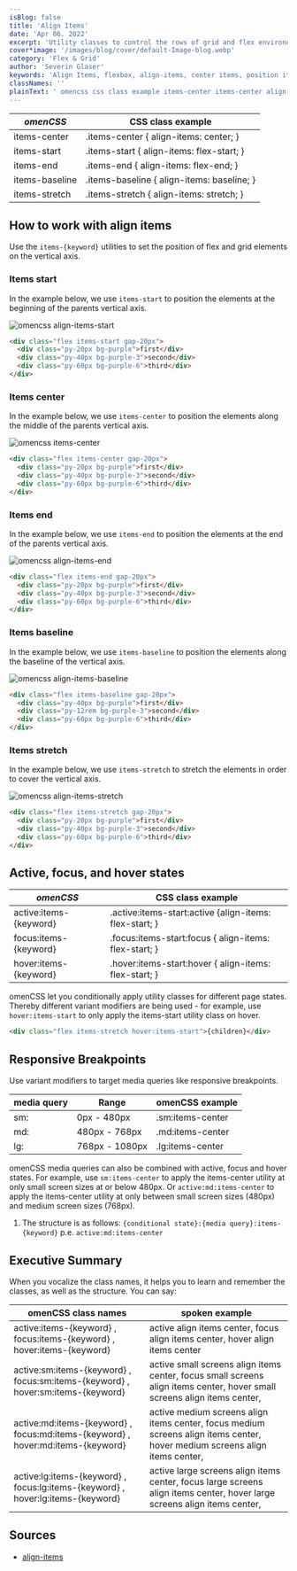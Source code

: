 ```yaml
---
isBlog: false
title: 'Align Items'
date: 'Apr 06. 2022'
excerpt: 'Utility classes to control the rows of grid and flex environements.'
cover*image: '/images/blog/cover/default-Image-blog.webp'
category: 'Flex & Grid'
author: 'Severin Glaser'
keywords: 'Align Items, flexbox, align-items, center items, position items'
classNames: ''
plainText: ' omencss css class example items-center items-center align-items: center; items-start items-start align-items: flex-start; items-end items-end align-items: flex-end; items-baseline items-baseline align-items: baseline; items-stretch items-stretch align-items: stretch; how to work with align items use the `items keyword ` utilities to set the position of flex and grid elements on the vertical axis items start in the example below we use `items-start` to position the elements at the beginning of the parents vertical axis ! omencss align-items-start images docs flex align-items-start webp?style=centerme  items center in the example below we use `items-center` to position the elements along the middle of the parents vertical axis ! omencss items-center images docs flex align-items-center webp?style=centerme  items end in the example below we use `items-end` to position the elements at the end of the parents vertical axis ! omencss align-items-end images docs flex align-items-end webp?style=centerme  items baseline in the example below we use `items-baseline` to position the elements along the baseline of the vertical axis ! omencss align-items-baseline images docs flex align-items-baseline webp?style=centerme  items stretch in the example below we use `items-stretch` to stretch the elements in order to cover the vertical axis ! omencss align-items-stretch images docs flex align-items-stretch webp?style=centerme  active focus and hover states omencss css class example active:items keyword active :items-start:active align-items: flex-start; focus:items keyword focus :items-start:focus align-items: flex-start; hover:items keyword hover :items-start:hover align-items: flex-start; omencss let you conditionally apply utility classes for different page states thereby different variant modifiers are being used for example use `hover:items-start` to only apply the items-start utility class on hover  responsive breakpoints use variant modifiers to target media queries like responsive breakpoints media query range omencss example sm: 0px 480px sm:items-center md: 480px 768px md:items-center lg: 768px 1080px lg:items-center omencss media queries can also be combined with active focus and hover states for example use `sm:items-center` to apply the items-center utility at only small screen sizes at or below 480px or `active:md:items-center` to apply the items-center utility at only between small screen sizes 480px and medium screen sizes 768px 1 the structure is as follows: ` conditional state : media query :items keyword ` p e `active:md:items-center` executive summary when you vocalize the class names it helps you to learn and remember the classes as well as the structure you can say: omencss class names spoken example active:items keyword focus:items keyword hover:items keyword active align items center focus align items center hover align items center active:sm:items keyword focus:sm:items keyword hover:sm:items keyword active small screens align items center focus small screens align items center hover small screens align items center active:md:items keyword focus:md:items keyword hover:md:items keyword active medium screens align items center focus medium screens align items center hover medium screens align items center active:lg:items keyword focus:lg:items keyword hover:lg:items keyword active large screens align items center focus large screens align items center hover large screens align items center sources align-items https: developer mozilla org en-us docs web css align-items '
---
```


| _omenCSS_      | CSS class example                          |
| -------------- | ------------------------------------------ |
| items-center   | .items-center { align-items: center; }     |
| items-start    | .items-start { align-items: flex-start; }  |
| items-end      | .items-end { align-items: flex-end; }      |
| items-baseline | .items-baseline { align-items: baseline; } |
| items-stretch  | .items-stretch { align-items: stretch; }   |

## How to work with align items

Use the `items-{keyword}` utilities to set the position of flex and grid elements on the vertical axis.

### Items start

In the example below, we use `items-start` to position the elements at the beginning of the parents vertical axis.

![omencss align-items-start](/images/docs/flex/align-items-start.webp?style=centerme)

```html
<div class="flex items-start gap-20px">
  <div class="py-20px bg-purple">first</div>
  <div class="py-40px bg-purple-3">second</div>
  <div class="py-60px bg-purple-6">third</div>
</div>
```

### Items center

In the example below, we use `items-center` to position the elements along the middle of the parents vertical axis.

![omencss items-center](/images/docs/flex/align-items-center.webp?style=centerme)

```html
<div class="flex items-center gap-20px">
  <div class="py-20px bg-purple">first</div>
  <div class="py-40px bg-purple-3">second</div>
  <div class="py-60px bg-purple-6">third</div>
</div>
```

### Items end

In the example below, we use `items-end` to position the elements at the end of the parents vertical axis.

![omencss align-items-end](/images/docs/flex/align-items-end.webp?style=centerme)

```html
<div class="flex items-end gap-20px">
  <div class="py-20px bg-purple">first</div>
  <div class="py-40px bg-purple-3">second</div>
  <div class="py-60px bg-purple-6">third</div>
</div>
```

### Items baseline

In the example below, we use `items-baseline` to position the elements along the baseline of the vertical axis.

![omencss align-items-baseline](/images/docs/flex/align-items-baseline.webp?style=centerme)

```html
<div class="flex items-baseline gap-20px">
  <div class="py-40px bg-purple">first</div>
  <div class="py-12rem bg-purple-3">second</div>
  <div class="py-60px bg-purple-6">third</div>
</div>
```

### Items stretch

In the example below, we use `items-stretch` to stretch the elements in order to cover the vertical axis.

![omencss align-items-stretch](/images/docs/flex/align-items-stretch.webp?style=centerme)

```html
<div class="flex items-stretch gap-20px">
  <div class="py-20px bg-purple">first</div>
  <div class="py-40px bg-purple-3">second</div>
  <div class="py-60px bg-purple-6">third</div>
</div>
```

## Active, focus, and hover states

| _omenCSS_              | CSS class example                                       |
| ---------------------- | ------------------------------------------------------- |
| active:items-{keyword} | .active\:items-start:active {align-items: flex-start; } |
| focus:items-{keyword}  | .focus\:items-start:focus { align-items: flex-start; }  |
| hover:items-{keyword}  | .hover\:items-start:hover { align-items: flex-start; }  |

omenCSS let you conditionally apply utility classes for different page states. Thereby different variant modifiers are being used - for example, use `hover:items-start` to only apply the items-start utility class on hover.

```html
<div class="flex items-stretch hover:items-start">{children}</div>
```

## Responsive Breakpoints

Use variant modifiers to target media queries like responsive breakpoints.

| media query | Range          | omenCSS example  |
| ----------- | -------------- | ---------------- |
| sm:         | 0px - 480px    | .sm:items-center |
| md:         | 480px - 768px  | .md:items-center |
| lg:         | 768px - 1080px | .lg:items-center |

omenCSS media queries can also be combined with active, focus and hover states. For example, use `sm:items-center` to apply the items-center utility at only small screen sizes at or below 480px. Or `active:md:items-center` to apply the items-center utility at only between small screen sizes (480px) and medium screen sizes (768px).

1. The structure is as follows: `{conditional state}:{media query}:items-{keyword}` p.e. `active:md:items-center`

## Executive Summary

When you vocalize the class names, it helps you to learn and remember the classes, as well as the structure. You can say:

| omenCSS class names                                                             | spoken example                                                                                                              |
| ------------------------------------------------------------------------------- | --------------------------------------------------------------------------------------------------------------------------- |
| active:items-{keyword} , focus:items-{keyword} , hover:items-{keyword}          | active align items center, focus align items center, hover align items center                                               |
| active:sm:items-{keyword} , focus:sm:items-{keyword} , hover:sm:items-{keyword} | active small screens align items center, focus small screens align items center, hover small screens align items center,    |
| active:md:items-{keyword} , focus:md:items-{keyword} , hover:md:items-{keyword} | active medium screens align items center, focus medium screens align items center, hover medium screens align items center, |
| active:lg:items-{keyword} , focus:lg:items-{keyword} , hover:lg:items-{keyword} | active large screens align items center, focus large screens align items center, hover large screens align items center,    |

## Sources

- [align-items](https://developer.mozilla.org/en-US/docs/Web/CSS/align-items)

